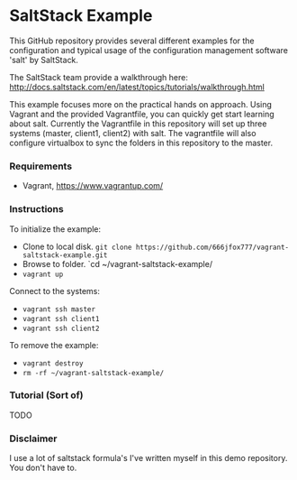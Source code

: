 SaltStack Example
==================

This GitHub repository provides several different examples for the configuration
and typical usage of the configuration management software 'salt' by SaltStack.

The SaltStack team provide a walkthrough here: http://docs.saltstack.com/en/latest/topics/tutorials/walkthrough.html

This example focuses more on the practical hands on approach. Using Vagrant and
the provided Vagrantfile, you can quickly get start learning about salt.
Currently the Vagrantfile in this repository will set up three systems (master,
client1, client2) with salt. The vagrantfile will also configure virtualbox to
sync the folders in this repository to the master.

### Requirements

- Vagrant, https://www.vagrantup.com/

### Instructions

To initialize the example:

- Clone to local disk. `git clone https://github.com/666jfox777/vagrant-saltstack-example.git`
- Browse to folder. `cd ~/vagrant-saltstack-example/
- `vagrant up`

Connect to the systems:

- `vagrant ssh master`
- `vagrant ssh client1`
- `vagrant ssh client2`

To remove the example:

- `vagrant destroy`
- `rm -rf ~/vagrant-saltstack-example/`

### Tutorial (Sort of)

TODO

### Disclaimer

I use a lot of saltstack formula's I've written myself in this demo repository. You don't have to.